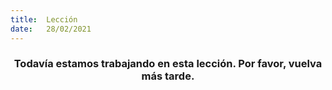 ```yaml
---
title:  Lección
date:   28/02/2021
---
```


### <center>Todavía estamos trabajando en esta lección. Por favor, vuelva más tarde.</center>